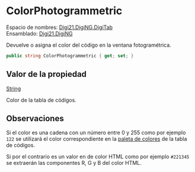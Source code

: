# ColorPhotogrammetric

Espacio de nombres: [Digi21.DigiNG.DigiTab](../../../)  
Ensamblado: [Digi21.DigiNG](../../../../)

Devuelve o asigna el color del código en la ventana fotogramétrica.

```csharp
public string ColorPhotogrammetric { get; set; }
```

## Valor de la propiedad

[String](https://docs.microsoft.com/en-us/dotnet/api/system.string?view=net-5.0)

Color de la tabla de códigos.

## Observaciones

Si el color es una cadena con un número entre 0 y 255 como por ejemplo `122` se utilizará el color correspondiente en la [paleta de colores](../../../../../../../../referencia/editor-de-tablas-de-codigos/pestanas/colores.md#paleta-de-colores) de la tabla de códigos.

Si por el contrario es un valor en de color HTML como por ejemplo `#221345` se extraerán las componentes R, G y B del color HTML.





